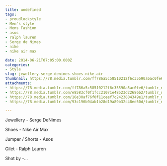 ```yaml
---
title: undefined
tags:
- proudlockstyle
- Men's style
- Mens Fashion
- asos
- ralph lauren
- Serge de Nimes
- nike
- nike air max

date: 2014-06-21T07:05:00.000Z
categories:
- Style
slug: jewellery-serge-denimes-shoes-nike-air
thumbnail: https://78.media.tumblr.com/ff786a5c58510212f6c35590a5ac0fe6/tumblr_n7iboj903I1rhrm24o1_1280.jpg
attachments:
- https://78.media.tumblr.com/ff786a5c58510212f6c35590a5ac0fe6/tumblr_n7iboj903I1rhrm24o1_1280.jpg
- https://78.media.tumblr.com/e8583cf0f1fcc21071e48523d22686b2/tumblr_n7iboj903I1rhrm24o2_1280.jpg
- https://78.media.tumblr.com/16e30af76f0f11ceef7c2423884349e1/tumblr_n7iboj903I1rhrm24o4_1280.jpg
- https://78.media.tumblr.com/93c196b94ab1b28d19a89b32c48ee50d/tumblr_n7iboj903I1rhrm24o3_1280.jpg

---
```


Jewellery - Serge DeNimes  

  Shoes - Nike Air Max 

  Jumper / Shorts - Asos 

  Gilet - Ralph Lauren 

  Shot by -...
